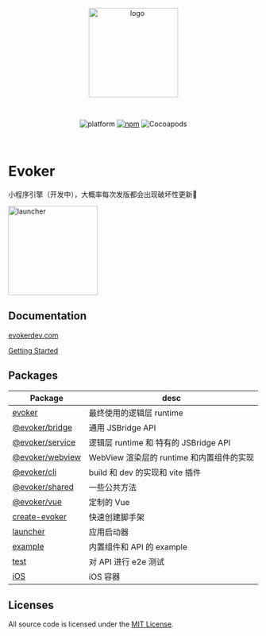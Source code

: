 <p align="center">
  <img src="https://user-images.githubusercontent.com/10255725/191271816-5b937328-eb00-4941-9854-ee217af407d8.svg" alt="logo" width="180"/>
</p>
<br/>
<p align="center">
  <img src="https://img.shields.io/badge/platform-iOS%2011-lightgrey?style=flat-square" alt="platform">
  <a href="https://www.npmjs.com/package/evoker"><img src="https://img.shields.io/npm/v/evoker?style=flat-square" alt="npm"></a>
  <img src="https://img.shields.io/cocoapods/v/Evoker?color=blue&style=flat-square" alt="Cocoapods">
</p>
<br/>

# Evoker
 
小程序引擎（开发中），大概率每次发版都会出现破坏性更新👻

<img src="https://user-images.githubusercontent.com/10255725/191271152-ea971aaf-7a21-4d5e-b976-2e754cff2db5.gif" alt="launcher" width="180"/>

## Documentation

[evokerdev.com](https://evokerdev.com)


[Getting Started](https://evokerdev.com/guide/quick-start.html)

## Packages

| Package                                                                              | desc                            |
| ------------------------------------------------------------------------------------ | ------------------------------- |
| [evoker](https://github.com/yizhi996/evoker/tree/main/packages/evoker)               | 最终使用的逻辑层 runtime                  |
| [@evoker/bridge](https://github.com/yizhi996/evoker/tree/main/packages/bridge)       | 通用 JSBridge API                 |
| [@evoker/service](https://github.com/yizhi996/evoker/tree/main/packages/service)     | 逻辑层 runtime 和 特有的 JSBridge API             |
| [@evoker/webview](https://github.com/yizhi996/evoker/tree/main/packages/webview)     | WebView 渲染层的 runtime 和内置组件的实现  |
| [@evoker/cli](https://github.com/yizhi996/evoker/tree/main/packages/cli)             | build 和 dev 的实现和 vite 插件 |
| [@evoker/shared](https://github.com/yizhi996/evoker/tree/main/packages/shared)       | 一些公共方法                    |
| [@evoker/vue](https://github.com/yizhi996/vue-next)                                  | 定制的 Vue                      |
| [create-evoker](https://github.com/yizhi996/evoker/tree/main/packages/create-evoker) | 快速创建脚手架                  |
| [launcher](https://github.com/yizhi996/evoker/tree/main/packages/launcher)           | 应用启动器                      |
| [example](https://github.com/yizhi996/evoker/tree/main/packages/example)             | 内置组件和 API 的 example       |
| [test](https://github.com/yizhi996/evoker/tree/main/packages/test)                   | 对 API 进行 e2e 测试            |
| [iOS](https://github.com/yizhi996/evoker/tree/main/iOS)                              | iOS 容器                        |

## Licenses

All source code is licensed under the [MIT License](https://github.com/yizhi996/evoker/blob/main/LICENSE).
